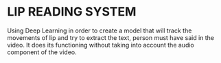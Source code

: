 # LIP READING SYSTEM
Using Deep Learning in order to create a model that will track the movements of lip and try to extract the text, person must have said in the video. It does its functioning without taking into account the audio component of the video.
